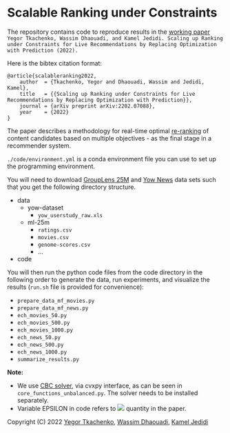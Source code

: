 # Scalable Ranking under Constraints

The repository contains code to reproduce results in the [working paper](https://arxiv.org/abs/2202.07088) `Yegor Tkachenko, Wassim Dhaouadi, and Kamel Jedidi. Scaling up Ranking under Constraints for Live Recommendations by Replacing Optimization with Prediction (2022).`


Here is the bibtex citation format:
```
@article{scalableranking2022,
	author  = {Tkachenko, Yegor and Dhaouadi, Wassim and Jedidi, Kamel},
	title   = {{Scaling up Ranking under Constraints for Live Recommendations by Replacing Optimization with Prediction}},
	journal = {arXiv preprint arXiv:2202.07088},
	year    = {2022}
}
```

The paper describes a methodology for real-time optimal [re-ranking](https://developers.google.com/machine-learning/recommendation/dnn/re-ranking) of content candidates based on multiple objectives - as the final stage in a recommender system.

`./code/environment.yml` is a conda environment file you can use to set up the programming environment.

You will need to download [GroupLens 25M](https://grouplens.org/datasets/movielens/25m/) and [Yow News](https://users.soe.ucsc.edu/~yiz/papers/data/YOWStudy/) data sets such that you get the following directory structure.

- data
	- yow-dataset
		- `yow_userstudy_raw.xls`
	- ml-25m
		- `ratings.csv`
		- `movies.csv`
		- `genome-scores.csv`
		- ...
- code

You will then run the python code files from the code directory in the following order to generate the data, run experiments, and visualize the results (`run.sh` file is provided for convenience):

- `prepare_data_mf_movies.py`
- `prepare_data_mf_news.py`
- `ech_movies_50.py`
- `ech_movies_500.py`
- `ech_movies_1000.py`
- `ech_news_50.py`
- `ech_news_500.py`
- `ech_news_1000.py`
- `summarize_results.py`

**Note:** 

- We use [CBC solver](https://projects.coin-or.org/Cbc), via cvxpy interface, as can be seen in `core_functions_unbalanced.py`. The solver needs to be installed separately.
- Variable EPSILON in code refers to <img src="https://latex.codecogs.com/svg.latex?1+\varepsilon"/> quantity in the paper.


Copyright (C) 2022 [Yegor Tkachenko](https://yegortkachenko.com), [Wassim Dhaouadi](https://www.gsb.stanford.edu/programs/phd/academic-experience/students/wassim-dhaouadi), [Kamel Jedidi](https://www8.gsb.columbia.edu/cbs-directory/detail/kj7)